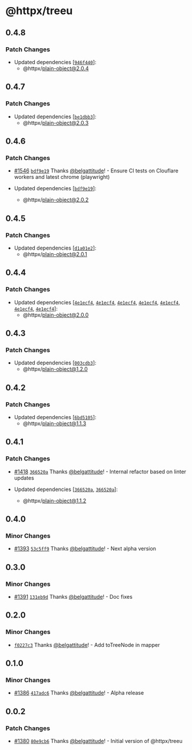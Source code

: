 # @httpx/treeu

## 0.4.8

### Patch Changes

- Updated dependencies [[`946f440`](https://github.com/belgattitude/httpx/commit/946f4400576ccc72f1b3c9fa140e84ea82e0e997)]:
  - @httpx/plain-object@2.0.4

## 0.4.7

### Patch Changes

- Updated dependencies [[`be1dbb3`](https://github.com/belgattitude/httpx/commit/be1dbb30bca671124f91de5714aadfc0a46789a0)]:
  - @httpx/plain-object@2.0.3

## 0.4.6

### Patch Changes

- [#1546](https://github.com/belgattitude/httpx/pull/1546) [`bdf9e19`](https://github.com/belgattitude/httpx/commit/bdf9e19d11bc66b9b7279da8f292a889f0acbffa) Thanks [@belgattitude](https://github.com/belgattitude)! - Ensure CI tests on Clouflare workers and latest chrome (playwright)

- Updated dependencies [[`bdf9e19`](https://github.com/belgattitude/httpx/commit/bdf9e19d11bc66b9b7279da8f292a889f0acbffa)]:
  - @httpx/plain-object@2.0.2

## 0.4.5

### Patch Changes

- Updated dependencies [[`d1a01e2`](https://github.com/belgattitude/httpx/commit/d1a01e2af290f9f5bc0f2357773616b39a9e048d)]:
  - @httpx/plain-object@2.0.1

## 0.4.4

### Patch Changes

- Updated dependencies [[`4e1ecf4`](https://github.com/belgattitude/httpx/commit/4e1ecf4088664896e0d43ee765efa6f6b270054b), [`4e1ecf4`](https://github.com/belgattitude/httpx/commit/4e1ecf4088664896e0d43ee765efa6f6b270054b), [`4e1ecf4`](https://github.com/belgattitude/httpx/commit/4e1ecf4088664896e0d43ee765efa6f6b270054b), [`4e1ecf4`](https://github.com/belgattitude/httpx/commit/4e1ecf4088664896e0d43ee765efa6f6b270054b), [`4e1ecf4`](https://github.com/belgattitude/httpx/commit/4e1ecf4088664896e0d43ee765efa6f6b270054b), [`4e1ecf4`](https://github.com/belgattitude/httpx/commit/4e1ecf4088664896e0d43ee765efa6f6b270054b), [`4e1ecf4`](https://github.com/belgattitude/httpx/commit/4e1ecf4088664896e0d43ee765efa6f6b270054b)]:
  - @httpx/plain-object@2.0.0

## 0.4.3

### Patch Changes

- Updated dependencies [[`003cdb3`](https://github.com/belgattitude/httpx/commit/003cdb3f4e0ff00970ac00b56659a47a30f7358f)]:
  - @httpx/plain-object@1.2.0

## 0.4.2

### Patch Changes

- Updated dependencies [[`6bd5105`](https://github.com/belgattitude/httpx/commit/6bd5105190e290b84417a8b8fe535b3a3df9816b)]:
  - @httpx/plain-object@1.1.3

## 0.4.1

### Patch Changes

- [#1418](https://github.com/belgattitude/httpx/pull/1418) [`366520a`](https://github.com/belgattitude/httpx/commit/366520abbc4c8161fc42bc241f73338d262d8045) Thanks [@belgattitude](https://github.com/belgattitude)! - Internal refactor based on linter updates

- Updated dependencies [[`366520a`](https://github.com/belgattitude/httpx/commit/366520abbc4c8161fc42bc241f73338d262d8045), [`366520a`](https://github.com/belgattitude/httpx/commit/366520abbc4c8161fc42bc241f73338d262d8045)]:
  - @httpx/plain-object@1.1.2

## 0.4.0

### Minor Changes

- [#1393](https://github.com/belgattitude/httpx/pull/1393) [`53c5ff9`](https://github.com/belgattitude/httpx/commit/53c5ff9d242d47ca2d225ee9653b727c73f83be8) Thanks [@belgattitude](https://github.com/belgattitude)! - Next alpha version

## 0.3.0

### Minor Changes

- [#1391](https://github.com/belgattitude/httpx/pull/1391) [`131eb9d`](https://github.com/belgattitude/httpx/commit/131eb9dcad6cbde78831e42ff1cfcbde63cb6ace) Thanks [@belgattitude](https://github.com/belgattitude)! - Doc fixes

## 0.2.0

### Minor Changes

- [`f0227c3`](https://github.com/belgattitude/httpx/commit/f0227c3adedb22431a97f8e01b7b97c39e3108e7) Thanks [@belgattitude](https://github.com/belgattitude)! - Add toTreeNode in mapper

## 0.1.0

### Minor Changes

- [#1386](https://github.com/belgattitude/httpx/pull/1386) [`417adc6`](https://github.com/belgattitude/httpx/commit/417adc6537eb4679da576a1fb10d7fc6061bfd68) Thanks [@belgattitude](https://github.com/belgattitude)! - Alpha release

## 0.0.2

### Patch Changes

- [#1380](https://github.com/belgattitude/httpx/pull/1380) [`80e9cb6`](https://github.com/belgattitude/httpx/commit/80e9cb67c253ce41627ad41ab03a536864c179db) Thanks [@belgattitude](https://github.com/belgattitude)! - Initial version of @httpx/treeu

